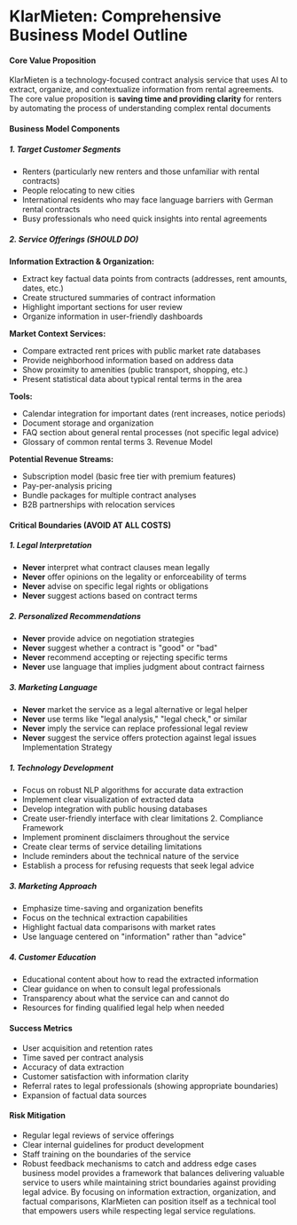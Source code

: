 # KlarMieten: Comprehensive Business Model Outline

#### Core Value Proposition

KlarMieten is a technology-focused contract analysis service that uses AI to extract, organize, and contextualize
information from rental agreements. The core value proposition is **saving time and providing clarity** for renters by
automating the process of understanding complex rental documents

#### Business Model Components

##### 1. Target Customer Segments

- Renters (particularly new renters and those unfamiliar with rental contracts)
- People relocating to new cities
- International residents who may face language barriers with German rental contracts
- Busy professionals who need quick insights into rental agreements

##### 2. Service Offerings (SHOULD DO)

**Information Extraction & Organization:**

- Extract key factual data points from contracts (addresses, rent amounts, dates, etc.)
- Create structured summaries of contract information
- Highlight important sections for user review
- Organize information in user-friendly dashboards

**Market Context Services:**

- Compare extracted rent prices with public market rate databases
- Provide neighborhood information based on address data
- Show proximity to amenities (public transport, shopping, etc.)
- Present statistical data about typical rental terms in the area

**Tools:**

- Calendar integration for important dates (rent increases, notice periods)
- Document storage and organization
- FAQ section about general rental processes (not specific legal advice)
- Glossary of common rental terms 3. Revenue Model

**Potential Revenue Streams:**

- Subscription model (basic free tier with premium features)
- Pay-per-analysis pricing
- Bundle packages for multiple contract analyses
- B2B partnerships with relocation services

#### Critical Boundaries (AVOID AT ALL COSTS)

##### 1. Legal Interpretation

- **Never** interpret what contract clauses mean legally
- **Never** offer opinions on the legality or enforceability of terms
- **Never** advise on specific legal rights or obligations
- **Never** suggest actions based on contract terms

##### 2. Personalized Recommendations

- **Never** provide advice on negotiation strategies
- **Never** suggest whether a contract is "good" or "bad"
- **Never** recommend accepting or rejecting specific terms
- **Never** use language that implies judgment about contract fairness

##### 3. Marketing Language

- **Never** market the service as a legal alternative or legal helper
- **Never** use terms like "legal analysis," "legal check," or similar
- **Never** imply the service can replace professional legal review
- **Never** suggest the service offers protection against legal issues Implementation Strategy

##### 1. Technology Development

- Focus on robust NLP algorithms for accurate data extraction
- Implement clear visualization of extracted data
- Develop integration with public housing databases
- Create user-friendly interface with clear limitations 2. Compliance Framework
- Implement prominent disclaimers throughout the service
- Create clear terms of service detailing limitations
- Include reminders about the technical nature of the service
- Establish a process for refusing requests that seek legal advice

##### 3. Marketing Approach

- Emphasize time-saving and organization benefits
- Focus on the technical extraction capabilities
- Highlight factual data comparisons with market rates
- Use language centered on "information" rather than "advice"

##### 4. Customer Education

- Educational content about how to read the extracted information
- Clear guidance on when to consult legal professionals
- Transparency about what the service can and cannot do
- Resources for finding qualified legal help when needed

#### Success Metrics

- User acquisition and retention rates
- Time saved per contract analysis
- Accuracy of data extraction
- Customer satisfaction with information clarity
- Referral rates to legal professionals (showing appropriate boundaries)
- Expansion of factual data sources

#### Risk Mitigation

- Regular legal reviews of service offerings
- Clear internal guidelines for product development
- Staff training on the boundaries of the service
- Robust feedback mechanisms to catch and address edge cases business model provides a framework that balances
  delivering valuable service to users while maintaining strict boundaries against providing legal advice. By focusing
  on information extraction, organization, and factual comparisons, KlarMieten can position itself as a technical tool that
  empowers users while respecting legal service regulations.
